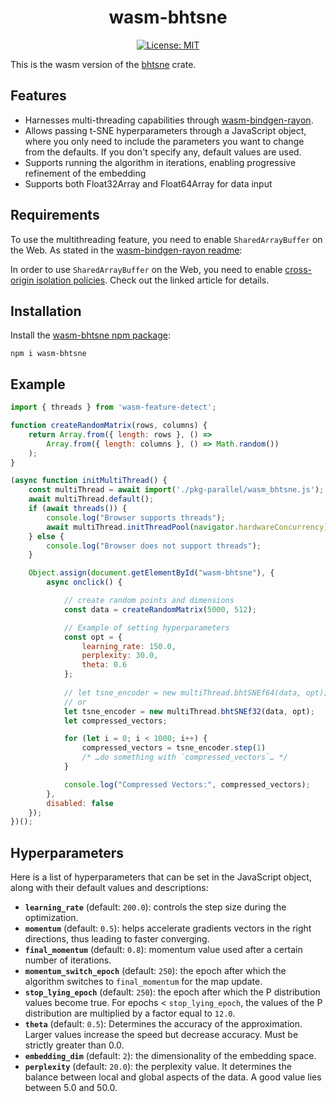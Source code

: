 <div align="center"> <h1 align="center"> wasm-bhtsne </h1> </div>

<div align="center">

[![License: MIT](https://img.shields.io/badge/License-MIT-yellow.svg)](https://opensource.org/licenses/MIT)
</div>


This is the wasm version of the [bhtsne](https://github.com/frjnn/bhtsne) crate.

## Features
- Harnesses multi-threading capabilities through [wasm-bindgen-rayon](https://github.com/RReverser/wasm-bindgen-rayon).
- Allows passing t-SNE hyperparameters through a JavaScript object, where you only need to include the parameters you want to change from the defaults. If you don't specify any, default values are used.
- Supports running the algorithm in iterations, enabling progressive refinement of the embedding
- Supports both Float32Array and Float64Array for data input 

## Requirements
To use the multithreading feature, you need to enable `SharedArrayBuffer` on the Web. As stated in the [wasm-bindgen-rayon readme](https://github.com/RReverser/wasm-bindgen-rayon/blob/main/README.md):

In order to use `SharedArrayBuffer` on the Web, you need to enable [cross-origin isolation policies](https://web.dev/coop-coep/). Check out the linked article for details.

## Installation
Install the [wasm-bhtsne npm package](https://www.npmjs.com/package/wasm-bhtsne):
```shell
npm i wasm-bhtsne
```

## Example

```javascript
import { threads } from 'wasm-feature-detect';

function createRandomMatrix(rows, columns) {
    return Array.from({ length: rows }, () =>
        Array.from({ length: columns }, () => Math.random())
    );
}

(async function initMultiThread() {
    const multiThread = await import('./pkg-parallel/wasm_bhtsne.js');
    await multiThread.default();
    if (await threads()) {
        console.log("Browser supports threads");
        await multiThread.initThreadPool(navigator.hardwareConcurrency);
    } else {
        console.log("Browser does not support threads");
    }

    Object.assign(document.getElementById("wasm-bhtsne"), {
        async onclick() {

            // create random points and dimensions
            const data = createRandomMatrix(5000, 512);

            // Example of setting hyperparameters
            const opt = {
                learning_rate: 150.0,
                perplexity: 30.0,
                theta: 0.6
            };
            
            // let tsne_encoder = new multiThread.bhtSNEf64(data, opt);
            // or
            let tsne_encoder = new multiThread.bhtSNEf32(data, opt);
            let compressed_vectors;

            for (let i = 0; i < 1000; i++) {
                compressed_vectors = tsne_encoder.step(1)
                /* …do something with `compressed_vectors`… */
            }

            console.log("Compressed Vectors:", compressed_vectors);
        },
        disabled: false
    });
})();
```

## Hyperparameters
Here is a list of hyperparameters that can be set in the JavaScript object, along with their default values and descriptions:

- **`learning_rate`** (default: `200.0`): controls the step size during the optimization.
- **`momentum`** (default: `0.5`): helps accelerate gradients vectors in the right directions, thus leading to faster converging.
- **`final_momentum`** (default: `0.8`): momentum value used after a certain number of iterations.
- **`momentum_switch_epoch`** (default: `250`): the epoch after which the algorithm switches to `final_momentum` for the map update.
- **`stop_lying_epoch`** (default: `250`): the epoch after which the P distribution values become true. For epochs < `stop_lying_epoch`, the values of the P distribution are multiplied by a factor equal to `12.0`.
- **`theta`** (default: `0.5`): Determines the accuracy of the approximation. Larger values increase the speed but decrease accuracy. Must be strictly greater than 0.0.
- **`embedding_dim`** (default: `2`): the dimensionality of the embedding space.
- **`perplexity`** (default: `20.0`): the perplexity value. It determines the balance between local and global aspects of the data. A good value lies between 5.0 and 50.0.
    
    
    
